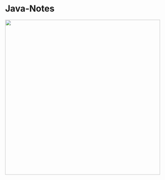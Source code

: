 # Java-Notes
<img src="http://sahet.net/src/software/Java-duke.jpg" height="500px" width="500px" align="center">

